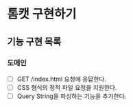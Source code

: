# 톰캣 구현하기

## 기능 구현 목록

### 도메인
- [ ] GET /index.html 요청에 응답한다.
- [ ] CSS 형식의 정적 파일 요청을 지원한다.
- [ ] Query String을 파싱하는 기능을 추가한다.
